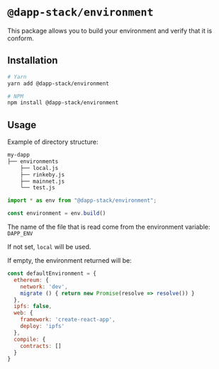 # `@dapp-stack/environment`

This package allows you to build your environment and verify that it is conform.

## Installation

```sh
# Yarn
yarn add @dapp-stack/environment

# NPM
npm install @dapp-stack/environment
```

## Usage

Example of directory structure:

```sh
my-dapp
├── environments
    ├── local.js
    ├── rinkeby.js
    ├── mainnet.js
    └── test.js
```

```js
import * as env from "@dapp-stack/environment";

const environment = env.build()
```

The name of the file that is read come from the environment variable:
`DAPP_ENV`

If not set, `local` will be used.

If empty, the environment returned will be:

```js
const defaultEnvironment = {
  ethereum: {
    network: 'dev',
    migrate () { return new Promise(resolve => resolve()) }
  },
  ipfs: false,
  web: {
    framework: 'create-react-app',
    deploy: 'ipfs'
  },
  compile: {
    contracts: []
  }
}
```
